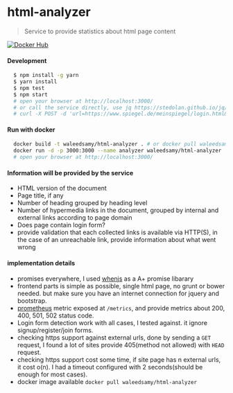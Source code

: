 # html-analyzer
> Service to provide statistics about html page content

[![Docker Hub](https://img.shields.io/badge/docker-ready-blue.svg)](https://registry.hub.docker.com/u/waleedsamy/html-analyzer/)

#### Development
```bash
  $ npm install -g yarn
  $ yarn install
  $ npm test
  $ npm start
  # open your browser at http://localhost:3000/
  # or call the service directly, use jq https://stedolan.github.io/jq/ for beautiful json
  # curl -X POST -d 'url=https://www.spiegel.de/meinspiegel/login.html&checkhttps=false' "http://localhost:3000/"
```

#### Run with docker
```bash
  docker build -t waleedsamy/html-analyzer . # or docker pull waleedsamy/html-analyzer
  docker run -d -p 3000:3000 --name analyzer waleedsamy/html-analyzer
  # open your browser at http://localhost:3000/
```

#### Information will be provided by the service
 * HTML version of the document
 * Page title, if any
 * Number of heading grouped by heading level
 * Number of hypermedia links in the document, grouped by internal and external links according to page domain
 * Does page contain login form?
 * provide validation that each collected links is available via HTTP(S), in the case of an unreachable link, provide information about what went wrong

#### implementation details
 * promises everywhere, I used [whenjs](https://github.com/cujojs/when) as a A+ promise libarary
 * frontend parts is simple as possible, single html page, no grunt or bower needed. but make sure you have an internet connection for jquery and bootstrap.
 * [prometheus](https://github.com/prometheus/prometheus) metric exposed at `/metrics`, and provide metrics about 200, 400, 501, 502 status code.
 * Login form detection work with all cases, I tested against. it ignore signup/register/join forms.
 * checking https support against external urls, done by sending a `GET` request, I found a lot of sites provide 405(method not allowed) with `HEAD` request.
 * checking https support cost some time, if site page has n external urls, it cost o(n). I had a timeout configured with 2 seconds(should be enough for most cases).
 * docker image available `docker pull waleedsamy/html-analyzer`
